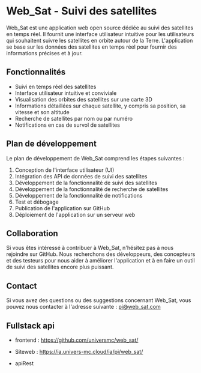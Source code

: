 # Web_Sat - Suivi des satellites

Web_Sat est une application web open source dédiée au suivi des satellites en temps réel. Il fournit une interface utilisateur intuitive pour les utilisateurs qui souhaitent suivre les satellites en orbite autour de la Terre. L'application se base sur les données des satellites en temps réel pour fournir des informations précises et à jour.
## Fonctionnalités
- Suivi en temps réel des satellites
- Interface utilisateur intuitive et conviviale
- Visualisation des orbites des satellites sur une carte 3D
- Informations détaillées sur chaque satellite, y compris sa position, sa vitesse et son altitude
- Recherche de satellites par nom ou par numéro
- Notifications en cas de survol de satellites

## Plan de développement
Le plan de développement de Web_Sat comprend les étapes suivantes :

1. Conception de l'interface utilisateur (UI)
2. Intégration des API de données de suivi des satellites
3. Développement de la fonctionnalité de suivi des satellites
4. Développement de la fonctionnalité de recherche de satellites
5. Développement de la fonctionnalité de notifications
6. Test et débogage
7. Publication de l'application sur GitHub
8. Déploiement de l'application sur un serveur web

## Collaboration

Si vous êtes intéressé à contribuer à Web_Sat, n'hésitez pas à nous rejoindre sur GitHub. Nous recherchons des développeurs, des concepteurs et des testeurs pour nous aider à améliorer l'application et à en faire un outil de suivi des satellites encore plus puissant.

## Contact
Si vous avez des questions ou des suggestions concernant Web_Sat, vous pouvez nous contacter à l'adresse suivante : [pi@web_sat.com](mailto:contact@web_sat.com)

## Fullstack api

- frontend : https://github.com/universmc/web_sat/
- Siteweb : https://ia.univers-mc.cloud/ia/pi/web_sat/

- apiRest